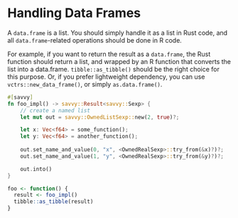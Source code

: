 # Handling Data Frames

A `data.frame` is a list. You should simply handle it as a list in Rust code, and
all `data.frame`-related operations should be done in R code.

For example, if you want to return the result as a `data.frame`, the Rust
function should return a list, and wrapped by an R function that converts the
list into a data.frame. `tibble::as_tibble()` should be the right choice for
this purpose. Or, if you prefer lightweight dependency, you can use
`vctrs::new_data_frame()`, or simply `as.data.frame()`.

```rust
#[savvy]
fn foo_impl() -> savvy::Result<savvy::Sexp> {
    // create a named list
    let mut out = savvy::OwnedListSexp::new(2, true)?;

    let x: Vec<f64> = some_function();
    let y: Vec<f64> = another_function();
    
    out.set_name_and_value(0, "x", <OwnedRealSexp>::try_from(&x)?)?;
    out.set_name_and_value(1, "y", <OwnedRealSexp>::try_from(&y)?)?;

    out.into()
}
```
```r
foo <- function() {
  result <- foo_impl()
  tibble::as_tibble(result)
}
```